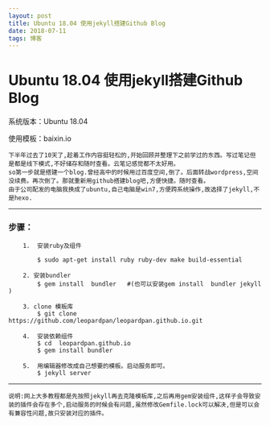 ```yaml
--- 
layout: post
title: Ubuntu 18.04 使用jekyll搭建Github Blog
date: 2018-07-11 
tags: 博客
--- 
```


# Ubuntu 18.04 使用jekyll搭建Github Blog

系统版本：Ubuntu 18.04

使用模板：baixin.io
	
	下半年过去了10天了,趁着工作内容挺轻松的,开始回顾并整理下之前学过的东西。写过笔记但是都是线下模式,不好储存和随时查看。云笔记感觉都不太好用。
	so第一步就是搭建一个blog.曾经高中的时候用过百度空间,倒了。后面转战wordpress,空间没续费。再次倒了。那就重新用github搭建blog吧,方便快捷。随时查看。
	由于公司配发的电脑我换成了ubuntu,自己电脑是win7,方便跨系统操作,故选择了jekyll,不是hexo.

*****
###    步骤：
		1.	安装ruby及组件

			$ sudo apt-get install ruby ruby-dev make build-essential

		2. 安装bundler
			$ gem install  bundler   #(也可以安装gem install  bundler jekyll )
  
		3. clone 模板库
			$ git clone https://github.com/leopardpan/leopardpan.github.io.git
	
		4.	安装依赖组件
			$ cd  leopardpan.github.io
			$ gem install bundler
		
		5.	用编辑器修改成自己想要的模板。启动服务即可。
			$ jekyll server
	 
*****
	说明:网上大多教程都是先按照jekyll再去克隆模板库,之后再用gem安装组件,这样子会导致安装的插件会存在多个,启动服务的时候会有问题,虽然修改Gemfile.lock可以解决,但是可以会有兼容性问题,故只安装对应的插件。
   
